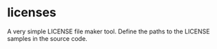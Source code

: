 # licenses
A very simple LICENSE file maker tool.
Define the paths to the LICENSE samples in the source code.